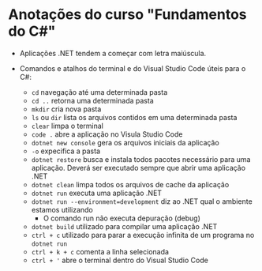 # Anotações do curso "Fundamentos do C#"

* Aplicações .NET tendem a começar com letra maiúscula.

* Comandos e atalhos do terminal e do Visual Studio Code úteis para o C#:
    * ```cd``` navegação até uma determinada pasta
    * ```cd ..``` retorna uma determinada pasta
    * ```mkdir``` cria nova pasta
    * ```ls``` ou ```dir``` lista os arquivos contidos em uma determinada pasta
    * ```clear``` limpa o terminal
    * ```code .``` abre a aplicação no Visula Studio Code
    * ```dotnet new console``` gera os arquivos iniciais da aplicação
    * ```-o``` expecifica a pasta
    * ```dotnet restore``` busca e instala todos pacotes necessário para uma aplicação. Deverá ser executado sempre que abrir uma aplicação .NET
    * ```dotnet clean``` limpa todos os arquivos de cache da aplicação
    * ```dotnet run``` executa uma aplicação .NET
    * ```dotnet run --environment=development``` diz ao .NET qual o ambiente estamos utilizando
        * O comando run não executa depuração (debug)
    * ```dotnet build``` utilizado para compilar uma aplicação .NET
    * ```ctrl + c``` utilizado para parar a execução infinita de um programa no ```dotnet run```
    * ```ctrl + k + c``` comenta a linha selecionada
    * ```ctrl + '``` abre o terminal dentro do Visual Studio Code
